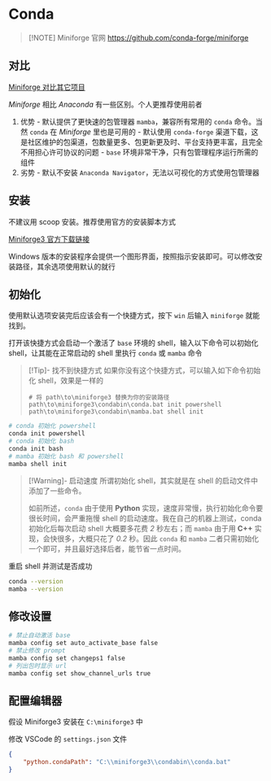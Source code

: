 # Conda

> [!NOTE] Miniforge 官网
> <https://github.com/conda-forge/miniforge>

## 对比

[Miniforge 对比其它项目](https://conda-forge.org/docs/user/introduction/)

*Miniforge* 相比 *Anaconda* 有一些区别。个人更推荐使用前者

  1. 优势
    - 默认提供了更快速的包管理器 `mamba`，兼容所有常用的 `conda` 命令。当然 `conda` 在 *Miniforge* 里也是可用的
    - 默认使用 `conda-forge` 渠道下载，这是社区维护的包渠道，包数量更多、包更新更及时、平台支持更丰富，且完全不用担心许可协议的问题
    - `base` 环境非常干净，只有包管理程序运行所需的组件
  2. 劣势
    - 默认不安装 `Anaconda Navigator`，无法以可视化的方式使用包管理器

## 安装

不建议用 scoop 安装。推荐使用官方的安装脚本方式

[Miniforge3 官方下载链接](https://conda-forge.org/download/)

Windows 版本的安装程序会提供一个图形界面，按照指示安装即可。可以修改安装路径，其余选项使用默认的就行

## 初始化

使用默认选项安装完后应该会有一个快捷方式，按下 `win` 后输入 `miniforge` 就能找到。

打开该快捷方式会启动一个激活了 `base` 环境的 shell，输入以下命令可以初始化 shell，让其能在正常启动的 shell 里执行 `conda` 或 `mamba` 命令

> [!Tip]- 找不到快捷方式
> 如果你没有这个快捷方式，可以输入如下命令初始化 shell，效果是一样的
>
> ```pwsh
> # 将 path\to\miniforge3 替换为你的安装路径
> path\to\miniforge3\condabin\conda.bat init powershell
> path\to\miniforge3\condabin\mamba.bat shell init
> ```

```sh
# conda 初始化 powershell
conda init powershell
# conda 初始化 bash
conda init bash
# mamba 初始化 bash 和 powershell
mamba shell init
```

> [!Warning]- 启动速度
> 所谓初始化 shell，其实就是在 shell 的启动文件中添加了一些命令。
>
> 如前所述，`conda` 由于使用 **Python** 实现，速度非常慢，执行初始化命令要很长时间，会严重拖慢 shell 的启动速度。我在自己的机器上测试，conda 初始化后每次启动 shell 大概要多花费 *2* 秒左右；而 `mamba` 由于用 **C++** 实现，会快很多，大概只花了 *0.2* 秒。因此 `conda` 和 `mamba` 二者只需初始化一个即可，并且最好选择后者，能节省一点时间。

重启 shell 并测试是否成功

```sh
conda --version
mamba --version
```

## 修改设置

```sh
# 禁止自动激活 base
mamba config set auto_activate_base false
# 禁止修改 prompt
mamba config set changeps1 false
# 列出包时显示 url
mamba config set show_channel_urls true
```

## 配置编辑器

假设 Miniforge3 安装在 `C:\miniforge3` 中

修改 VSCode 的 `settings.json` 文件

```json
{
    "python.condaPath": "C:\\miniforge3\\condabin\\conda.bat"
}
```
